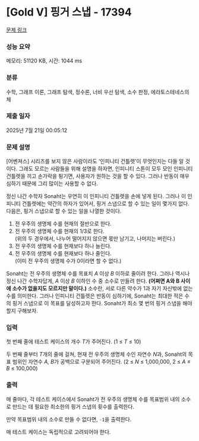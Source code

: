 # [Gold V] 핑거 스냅 - 17394 

[문제 링크](https://www.acmicpc.net/problem/17394) 

### 성능 요약

메모리: 51120 KB, 시간: 1044 ms

### 분류

수학, 그래프 이론, 그래프 탐색, 정수론, 너비 우선 탐색, 소수 판정, 에라토스테네스의 체

### 제출 일자

2025년 7월 21일 00:05:12

### 문제 설명

<p>[어벤져스] 시리즈를 보지 않은 사람이라도 ‘인피니티 건틀렛’이 무엇인지는 다들 알 것이다. 그래도 모르는 사람들을 위해 설명을 하자면, 인피니티 스톤이 모두 모인 인피니티 건틀렛을 끼고 손가락을 튕기면, 사용자가 원하는 것을 할 수 있다. 그러나 반동이 매우 심하기 때문에 그리 많이는 사용할 수 없다.</p>

<p>정신 나간 수학자 Sonaht는 우연히 이 인피니티 건틀렛을 손에 넣게 된다. 그러나 이 인피니티 건틀렛에는 약간의 하자가 있어서, 핑거 스냅으로 할 수 있는 일이 몇가지 없다. 다음은, 핑거 스냅으로 할 수 있는 일을 나열한 것이다.</p>

<ol dir="ltr">
	<li>전 우주의 생명체 수를 현재의 절반으로 한다.</li>
	<li>전 우주의 생명체 수를 현재의 1/3로 한다.<br>
	(위의 두 경우에서, 나누어 떨어지지 않으면 몫만 남기고, 나머지는 버린다.)</li>
	<li>전 우주의 생명체 수를 현재보다 하나 늘린다.</li>
	<li>전 우주의 생명체 수를 현재보다 하나 줄인다.<br>
	(이미 전 우주의 생명체 수가 0이라면 할 수 없다.)</li>
</ol>

<p dir="ltr">Sonaht는 전 우주의 생명체 수를 목표치 <em>A </em>이상<em> B </em>이하로 줄이려 한다. 그러나 역시나 정신 나간 수학자답게, <i>A </i>이상<em> B</em> 이하인 수 중 소수로 만들려 한다. <strong>(어쩌면 A와 B 사이에 소수가 없을지도 모르지만 말이다.)</strong> 소수란, 서로 다른 약수가 1과 자기 자신밖에 없는 수를 의미한다. 그러나 인피니티 건틀렛은 반동이 심하기에, Sonaht는 최대한 적은 수의 핑거 스냅으로 이 목표를 달성하고자 한다. Sonaht가 최소 몇 번의 핑거 스냅을 해야 할지 구해보자.</p>

### 입력 

 <p>첫 번째 줄에 테스트 케이스의 개수 <em>T</em>가 주어진다. (1 ≤ <em>T</em> ≤ 10)</p>

<p>두 번째 줄부터 <em>T</em>개의 줄에 걸쳐, 현재 전 우주의 생명체 수인 자연수 <em>N</em>과, Sonaht의 목표 범위인 자연수 <em>A, B</em>가 공백으로 구분되어 주어진다. (2 ≤ <em>N</em> ≤ 1,000,000, 2 ≤ <i>A ≤ B</i> ≤ 100,000)</p>

### 출력 

 <p>매 줄마다, 각 테스트 케이스에서 Sonaht가 전 우주의 생명체 수를 목표범위 내의 소수로 만드는 데 필요한 최소한의 핑거 스냅의 횟수를 출력한다.</p>

<p>만약 목표범위 내의 소수로 만들 수 없다면, <code>-1</code>을 출력한다.</p>

<p>매 테스트 케이스는 독립적으로 고려되어야 한다.</p>

